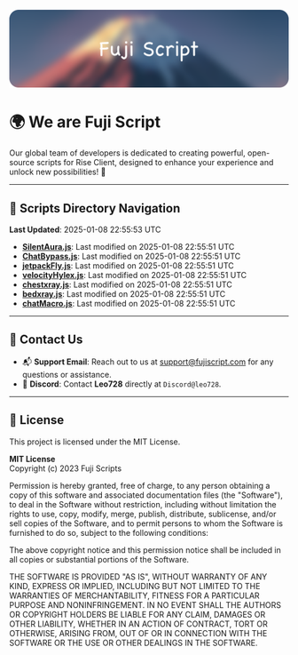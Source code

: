 ![Banner](.github/b.webp)

# 🌍 **We are Fuji Script**

Our global team of developers is dedicated to creating powerful, open-source scripts for Rise Client, designed to enhance your experience and unlock new possibilities! 🌟

---
<!-- SCRIPTS_NAVIGATION_START -->
## 📂 **Scripts Directory Navigation**

**Last Updated**: 2025-01-08 22:55:53 UTC

- **[SilentAura.js](scripts/SilentAura.js)**: Last modified on 2025-01-08 22:55:51 UTC
- **[ChatBypass.js](scripts/ChatBypass.js)**: Last modified on 2025-01-08 22:55:51 UTC
- **[jetpackFly.js](scripts/jetpackFly.js)**: Last modified on 2025-01-08 22:55:51 UTC
- **[velocityHylex.js](scripts/velocityHylex.js)**: Last modified on 2025-01-08 22:55:51 UTC
- **[chestxray.js](scripts/chestxray.js)**: Last modified on 2025-01-08 22:55:51 UTC
- **[bedxray.js](scripts/bedxray.js)**: Last modified on 2025-01-08 22:55:51 UTC
- **[chatMacro.js](scripts/chatMacro.js)**: Last modified on 2025-01-08 22:55:51 UTC

<!-- SCRIPTS_NAVIGATION_END -->

---

## 💬 **Contact Us**  
- 📬 **Support Email**: Reach out to us at [support@fujiscript.com](mailto:support@fujiscript.com) for any questions or assistance.  
- 💬 **Discord**: Contact **Leo728** directly at `Discord@leo728`.

---

## 📜 **License**

This project is licensed under the MIT License.  

**MIT License**  
Copyright (c) 2023 Fuji Scripts  

Permission is hereby granted, free of charge, to any person obtaining a copy of this software and associated documentation files (the "Software"), to deal in the Software without restriction, including without limitation the rights to use, copy, modify, merge, publish, distribute, sublicense, and/or sell copies of the Software, and to permit persons to whom the Software is furnished to do so, subject to the following conditions:  

The above copyright notice and this permission notice shall be included in all copies or substantial portions of the Software.  

THE SOFTWARE IS PROVIDED "AS IS", WITHOUT WARRANTY OF ANY KIND, EXPRESS OR IMPLIED, INCLUDING BUT NOT LIMITED TO THE WARRANTIES OF MERCHANTABILITY, FITNESS FOR A PARTICULAR PURPOSE AND NONINFRINGEMENT. IN NO EVENT SHALL THE AUTHORS OR COPYRIGHT HOLDERS BE LIABLE FOR ANY CLAIM, DAMAGES OR OTHER LIABILITY, WHETHER IN AN ACTION OF CONTRACT, TORT OR OTHERWISE, ARISING FROM, OUT OF OR IN CONNECTION WITH THE SOFTWARE OR THE USE OR OTHER DEALINGS IN THE SOFTWARE.  
